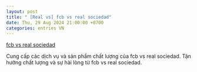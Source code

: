 ```yaml
---
layout: post
title: " [Real vs] fcb vs real sociedad"
date: Thu, 29 Aug 2024 21:00:00 +0700
categories: entries VN
---
```

[fcb vs real sociedad](https://www.ntu.edu.vn/fcb-vs-real-sociedad.xhtml)

Cung cấp các dịch vụ và sản phẩm chất lượng của fcb vs real sociedad. Tận hưởng chất lượng và sự hài lòng từ fcb vs real sociedad.️

